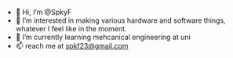 - 👋 Hi, I’m @SpkyF
- 👀 I’m interested in making various hardware and software things, whatever I feel like in the moment.
- 🌱 I’m currently learning mehcanical engineering at uni
- 📫 reach me at spkf23@gmail.com

<!---
SpkyF/SpkyF is a ✨ special ✨ repository because its `README.md` (this file) appears on your GitHub profile.
You can click the Preview link to take a look at your changes.
--->
